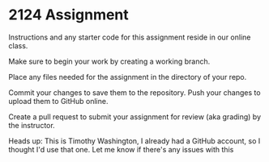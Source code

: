 # 2124 Assignment

Instructions and any starter code for this assignment reside in our online class.

Make sure to begin your work by creating a working branch.

Place any files needed for the assignment in the directory of your repo. 
 
Commit your changes to save them to the repository. Push your changes to upload them to GitHub online. 

Create a pull request to submit your assignment for review (aka grading) by the instructor.

Heads up: This is Timothy Washington, I already had a GitHub account, so I thought I'd use that one. Let me know if there's any issues with this
